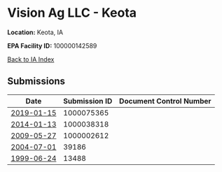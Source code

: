 # Vision Ag LLC - Keota

**Location:** Keota, IA

**EPA Facility ID:** 100000142589

[Back to IA Index](../../index.md)

## Submissions

| Date | Submission ID | Document Control Number |
|------|--------------|-------------------------|
| [2019-01-15](submissions/1000075365.md) | 1000075365 |  |
| [2014-01-13](submissions/1000038318.md) | 1000038318 |  |
| [2009-05-27](submissions/1000002612.md) | 1000002612 |  |
| [2004-07-01](submissions/39186.md) | 39186 |  |
| [1999-06-24](submissions/13488.md) | 13488 |  |
